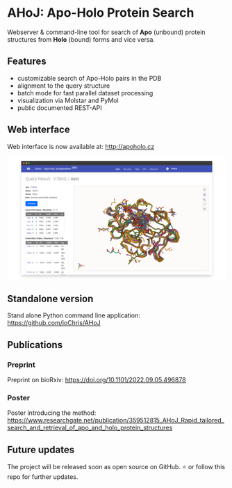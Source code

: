 # AHoJ: Apo-Holo Protein Search

Webserver & command-line tool for search of **Apo** (unbound) protein structures from **Holo** (bound) forms and vice versa.

## Features

* customizable search of Apo-Holo pairs in the PDB
* alignment to the query structure
* batch mode for fast parallel dataset processing
* visualization via Molstar and PyMol
* public documented REST-API

## Web interface

Web interface is now available at: http://apoholo.cz

<p align="center">
    <img src="https://github.com/cusbg/AHoJ-project/blob/main/img/ahoj-apo-holo-protein-search-webapp-screenshot-4.png?raw=true" width="660" alt="AHoJ: Apo-Holo Protein Search Webapp Screenshot">
</p>

## Standalone version

Stand alone Python command line application: https://github.com/ioChris/AHoJ

## Publications

### Preprint

Preprint on bioRxiv: https://doi.org/10.1101/2022.09.05.496878

### Poster

Poster introducing the method: https://www.researchgate.net/publication/359512815_AHoJ_Rapid_tailored_search_and_retrieval_of_apo_and_holo_protein_structures

## Future updates

The project will be released soon as open source on GitHub. :star: or follow this repo for further updates.
